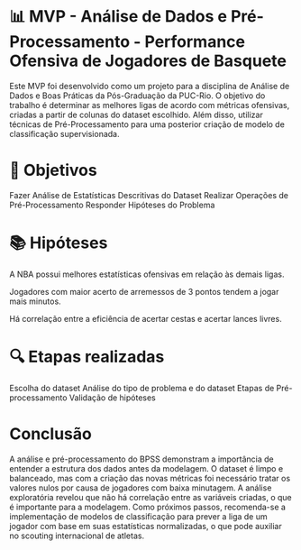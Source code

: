 # 📊 MVP - Análise de Dados e Pré-Processamento - Performance Ofensiva de Jogadores de Basquete
Este MVP foi desenvolvido como um projeto para a disciplina de Análise de Dados e Boas Práticas da Pós-Graduação da PUC-Rio. O objetivo do trabalho é determinar as melhores ligas de acordo com métricas ofensivas, criadas a partir de colunas do dataset escolhido. Além disso, utilizar técnicas de Pré-Processamento para uma posterior criação de modelo de classificação supervisionada.

# 🧠 Objetivos
Fazer Análise de Estatísticas Descritivas do Dataset
Realizar Operações de Pré-Processamento
Responder Hipóteses do Problema

# 📚 Hipóteses
A NBA possui melhores estatísticas ofensivas em relação às demais ligas.

Jogadores com maior acerto de arremessos de 3 pontos tendem a jogar mais minutos.

Há correlação entre a eficiência de acertar cestas e acertar lances livres.

# 🔍 Etapas realizadas
Escolha do dataset
Análise do tipo de problema e do dataset
Etapas de Pré-processamento
Validação de hipóteses

# Conclusão
A análise e pré-processamento do BPSS demonstram a importância de entender a estrutura dos dados antes da modelagem. O dataset é limpo e balanceado, mas com a criação das novas métricas foi necessário tratar os valores nulos por causa de jogadores com baixa minutagem. A análise exploratória revelou que não há correlação entre as variáveis criadas, o que é importante para a modelagem. Como próximos passos, recomenda-se a implementação de modelos de classificação para prever a liga de um jogador com base em suas estatísticas normalizadas, o que pode auxiliar no scouting internacional de atletas.
